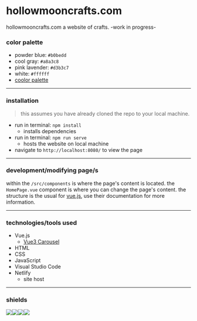 # hollowmooncrafts.com
hollowmooncrafts.com a website of crafts. -work in progress-

### color palette
- powder blue: `#b0bedd`
- cool gray: `#a8a3c8`
- pink lavender: `#d3b3c7`
- white: `#ffffff`
- [coolor palette](https://coolors.co/palette/b0bedd-a8a3c8-d3b3c7-ffffff)

---

### installation
> this assumes you have already cloned the repo to your local machine.
- run in terminal: `npm install`
    - installs dependencies
- run in terminal: `npm run serve`
    - hosts the website on local machine
- navigate to `http://localhost:8080/` to view the page

---

### development/modifying page/s
within the `/src/components` is where the page's content is located. the `HomePage.vue` component is where you can change the page's content. the structure is the usual for [vue.js](https://vuejs.org/), use their documentation for more information.

---

### technologies/tools used
- Vue.js
    - [Vue3 Carousel](https://github.com/luvejo/vue-3-carousel-tutorial)
- HTML
- CSS
- JavaScript
- Visual Studio Code
- Netlify
    - site host
     
---

### shields
![](https://img.shields.io/badge/-HTML-FFCE00?style=flat-square&logo=html5&logoColor=FF96EA)![](https://img.shields.io/badge/-CSS-FFCE00?style=flat-square&logo=css3&logoColor=FF96EA)![](https://img.shields.io/badge/-VUE.JS-FFCE00?style=flat-square&logo=vue.js&logoColor=FF96EA)![](https://img.shields.io/badge/-JS-FFCE00?style=flat-square&logo=javascript&logoColor=FF96EA)